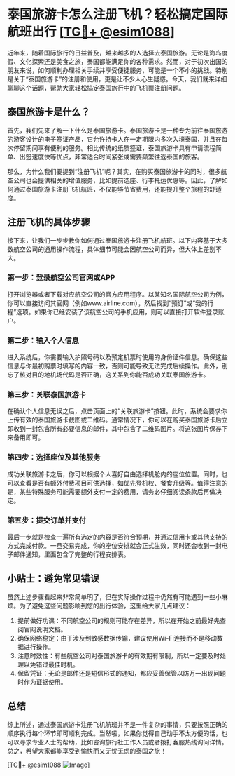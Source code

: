 # 泰国旅游卡怎么注册飞机？轻松搞定国际航班出行 [[TG💪+ @esim1088](https://t.me/s/esim1088)]

近年来，随着国际旅行的日益普及，越来越多的人选择去泰国旅游。无论是海岛度假、文化探索还是美食之旅，泰国都能满足你的各种需求。然而，对于初次出国的朋友来说，如何顺利办理相关手续并享受便捷服务，可能是一个不小的挑战。特别是关于“泰国旅游卡”的注册和使用，更是让不少人心生疑惑。今天，我们就来详细聊聊这个话题，帮助大家轻松搞定泰国旅行中的飞机票注册问题。

## 泰国旅游卡是什么？

首先，我们先来了解一下什么是泰国旅游卡。泰国旅游卡是一种专为前往泰国旅游的游客设计的电子签证产品，它允许持卡人在一定期限内多次入境泰国，并且在每次停留期间享有便利的服务。相比传统的纸质签证，泰国旅游卡具有申请流程简单、出签速度快等优点，非常适合时间紧张或需要频繁往返泰国的旅客。

那么，为什么我们要提到“注册飞机”呢？其实，在购买泰国旅游卡的同时，很多航空公司也会提供相关的增值服务，比如提前选座、行李托运优惠等。因此，了解如何通过泰国旅游卡注册飞机航班，不仅能够节省费用，还能提升整个旅程的舒适度。

## 注册飞机的具体步骤

接下来，让我们一步步教你如何通过泰国旅游卡注册飞机航班。以下内容基于大多数航空公司的通用操作流程，具体细节可能会因航空公司而异，但大体上差别不大。

### 第一步：登录航空公司官网或APP

打开浏览器或者下载对应航空公司的官方应用程序。以某知名国际航空公司为例，你可以直接访问其官网（例如www.airline.com），然后找到“预订”或“我的行程”选项。如果你已经安装了该航空公司的手机应用，则可以直接打开软件登录账户。

### 第二步：输入个人信息

进入系统后，你需要输入护照号码以及预定机票时使用的身份证件信息。确保这些信息与你最初购票时填写的内容一致，否则可能导致无法完成后续操作。此外，别忘了核对目的地机场代码是否正确，这关系到你能否成功关联泰国旅游卡。

### 第三步：关联泰国旅游卡

在确认个人信息无误之后，点击页面上的“关联旅游卡”按钮。此时，系统会要求你上传有效的泰国旅游卡截图或二维码。通常情况下，你可以在购买泰国旅游卡后立即收到一封包含所有必要信息的邮件，其中包含了二维码图片。将这张图片保存下来备用即可。

### 第四步：选择座位及其他服务

成功关联旅游卡之后，你可以根据个人喜好自由选择机舱内的座位位置。同时，也可以查看是否有额外付费项目可供选择，如优先登机权、餐食升级等。值得注意的是，某些特殊服务可能需要额外支付一定的费用，请务必仔细阅读条款后再做决定。

### 第五步：提交订单并支付

最后一步就是检查一遍所有选定的内容是否符合预期，并通过信用卡或其他支持的方式完成付款。一旦交易完成，你的座位安排就会正式生效，同时还会收到一封电子邮件通知，里面包含了完整的行程安排表。

## 小贴士：避免常见错误

虽然上述步骤看起来非常简单明了，但在实际操作过程中仍然有可能遇到一些小麻烦。为了避免这些问题影响到您的出行体验，这里给大家几点建议：

1. 提前做好功课：不同航空公司的规则可能存在差异，所以在开始之前最好先查阅官网说明文档。
2. 确保网络稳定：由于涉及到敏感数据传输，建议使用Wi-Fi连接而不是移动数据进行操作。
3. 注意时效性：有些航空公司对泰国旅游卡的有效期有限制，所以一定要及时处理以免错过最佳时机。
4. 保留凭证：无论是邮件还是短信形式的通知，都应妥善保管以防万一出现问题时作为证据使用。

## 总结

综上所述，通过泰国旅游卡注册飞机航班并不是一件复杂的事情，只要按照正确的顺序执行每个环节即可顺利完成。当然啦，如果你觉得自己动手不太方便的话，也可以寻求专业人士的帮助，比如咨询旅行社工作人员或者拨打客服热线询问详情。总之，希望大家都能享受到愉快而又无忧无虑的泰国之旅！

[[TG💪+ @esim1088](https://t.me/s/esim1088) ![Image](https://i.postimg.cc/4NQfJmqS/Snipaste-2025-05-13-00-14-12.png)]